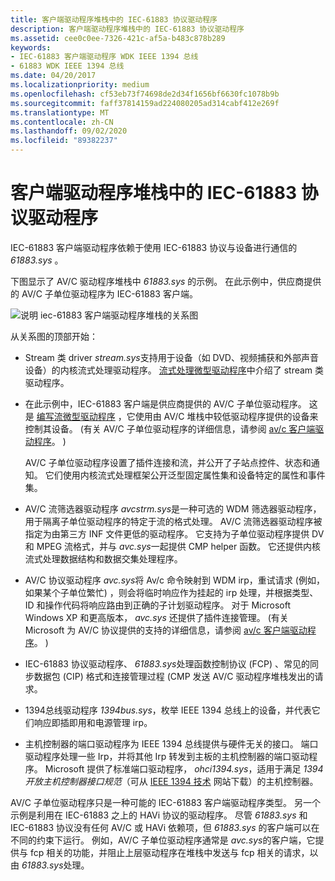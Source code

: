 ```yaml
---
title: 客户端驱动程序堆栈中的 IEC-61883 协议驱动程序
description: 客户端驱动程序堆栈中的 IEC-61883 协议驱动程序
ms.assetid: cee0c0ee-7326-421c-af5a-b483c878b289
keywords:
- IEC-61883 客户端驱动程序 WDK IEEE 1394 总线
- 61883 WDK IEEE 1394 总线
ms.date: 04/20/2017
ms.localizationpriority: medium
ms.openlocfilehash: cf53eb73f74698de2d34f1656bf6630fc1078b9b
ms.sourcegitcommit: faff37814159ad224080205ad314cabf412e269f
ms.translationtype: MT
ms.contentlocale: zh-CN
ms.lasthandoff: 09/02/2020
ms.locfileid: "89382237"
---
```

# <a name="iec-61883-protocol-driver-in-a-client-driver-stack"></a>客户端驱动程序堆栈中的 IEC-61883 协议驱动程序





IEC-61883 客户端驱动程序依赖于使用 IEC-61883 协议与设备进行通信的 *61883.sys* 。

下图显示了 AV/C 驱动程序堆栈中 *61883.sys* 的示例。 在此示例中，供应商提供的 AV/C 子单位驱动程序为 IEC-61883 客户端。

![说明 iec-61883 客户端驱动程序堆栈的关系图](images/61883stk.png)

从关系图的顶部开始：

-   Stream 类 driver *stream.sys*支持用于设备（如 DVD、视频捕获和外部声音设备）的内核流式处理驱动程序。 [流式处理微型驱动程序](../stream/streaming-minidrivers2.md)中介绍了 stream 类驱动程序。

-   在此示例中，IEC-61883 客户端是供应商提供的 AV/C 子单位驱动程序。 这是 [编写流微型驱动程序](../stream/writing-a-stream-minidriver.md) ，它使用由 AV/C 堆栈中较低驱动程序提供的设备来控制其设备。  (有关 AV/C 子单位驱动程序的详细信息，请参阅 [av/c 客户端驱动程序](../stream/av-c-client-drivers2.md)。 ) 

    AV/C 子单位驱动程序设置了插件连接和流，并公开了子站点控件、状态和通知。 它们使用内核流式处理框架公开泛型固定属性集和设备特定的属性和事件集。

-   AV/C 流筛选器驱动程序 *avcstrm.sys*是一种可选的 WDM 筛选器驱动程序，用于隔离子单位驱动程序的特定于流的格式处理。 AV/C 流筛选器驱动程序被指定为由第三方 INF 文件更低的驱动程序。 它支持为子单位驱动程序提供 DV 和 MPEG 流格式，并与 *avc.sys*一起提供 CMP helper 函数。 它还提供内核流式处理数据结构和数据交集处理程序。

-   AV/C 协议驱动程序 *avc.sys*将 Av/c 命令映射到 WDM irp，重试请求 (例如，如果某个子单位繁忙) ，则会将临时响应作为挂起的 irp 处理，并根据类型、ID 和操作代码将响应路由到正确的子计划驱动程序。 对于 Microsoft Windows XP 和更高版本， *avc.sys* 还提供了插件连接管理。  (有关 Microsoft 为 AV/C 协议提供的支持的详细信息，请参阅 [av/c 客户端驱动程序](../stream/av-c-client-drivers2.md)。 ) 

-   IEC-61883 协议驱动程序、 *61883.sys*处理函数控制协议 (FCP) 、常见的同步数据包 (CIP) 格式和连接管理过程 (CMP 发送 AV/C 驱动程序堆栈发出的请求。

-   1394总线驱动程序 *1394bus.sys*，枚举 IEEE 1394 总线上的设备，并代表它们响应即插即用和电源管理 irp。

-   主机控制器的端口驱动程序为 IEEE 1394 总线提供与硬件无关的接口。 端口驱动程序处理一些 Irp，并将其他 Irp 转发到主板的主机控制器的端口驱动程序。 Microsoft 提供了标准端口驱动程序， *ohci1394.sys*，适用于满足 *1394 开放主机控制器接口规范*（可从 [IEEE 1394 技术](https://go.microsoft.com/fwlink/p/?linkid=8729) 网站下载）的主机控制器。

AV/C 子单位驱动程序只是一种可能的 IEC-61883 客户端驱动程序类型。 另一个示例是利用在 IEC-61883 之上的 HAVi 协议的驱动程序。 尽管 *61883.sys* 和 IEC-61883 协议没有任何 AV/C 或 HAVi 依赖项，但 *61883.sys* 的客户端可以在不同的约束下运行。 例如，AV/C 子单位驱动程序通常是 *avc.sys*的客户端，它提供与 fcp 相关的功能，并阻止上层驱动程序在堆栈中发送与 fcp 相关的请求，以由 *61883.sys*处理。

 

